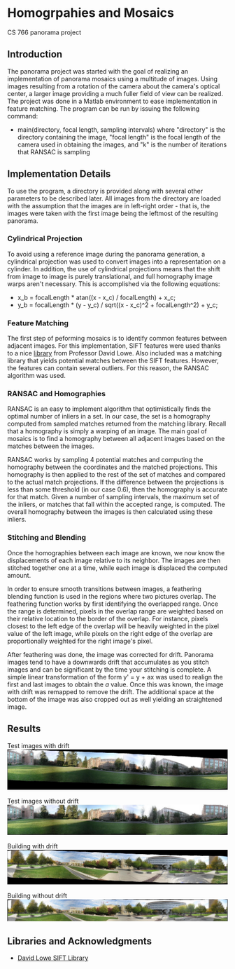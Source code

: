# Homogrpahies and Mosaics
CS 766 panorama project

## Introduction
The panorama project was started with the goal of realizing an implementation of panorama mosaics using a multitude of images. Using images resulting from a rotation of the camera about the camera's optical center, a larger image providing a much fuller field of view can be realized. The project was done in a Matlab environment to ease implementation in feature matching. The program can be run by issuing the following command:
* main(directory, focal length, sampling intervals) where "directory" is the directory containing the image, "focal length" is the focal length of the camera used in obtaining the images, and "k" is the number of iterations that RANSAC is sampling

## Implementation Details
To use the program, a directory is provided along with several other parameters to be described later. All images from the directory are loaded with the assumption that the images are in left-right order - that is, the images were taken with the first image being the leftmost of the resulting panorama.

### Cylindrical Projection
To avoid using a reference image during the panorama generation, a cylindrical projection was used to convert images into a representation on a cylinder. In addition, the use of cylindrical projections means that the shift from image to image is purely translational, and full homography image warps aren't necessary. This is accomplished via the following equations:
* x_b = focalLength * atan((x - x_c) / focalLength) + x_c;
* y_b = focalLength * (y - y_c) / sqrt((x - x_c)^2 + focalLength^2) + y_c;

### Feature Matching
The first step of peforming mosaics is to identify common features between adjacent images. For this implementation, SIFT features were used thanks to a nice [library](http://www.cs.ubc.ca/~lowe/keypoints/) from Professor David Lowe. Also included was a matching library that yields potential matches between the SIFT features. However, the features can contain several outliers. For this reason, the RANSAC algorithm was used.

### RANSAC and Homographies
RANSAC is an easy to implement algorithm that optimistically finds the optimal number of inliers in a set. In our case, the set is a homography computed from sampled matches returned from the matching library. Recall that a homography is simply a warping of an image. The main goal of mosaics is to find a homography between all adjacent images based on the matches between the images. 

RANSAC works by sampling 4 potential matches and computing the homography between the coordinates and the matched projections. This homography is then applied to the rest of the set of matches and compared to the actual match projections. If the difference between the projections is less than some threshold (in our case 0.6), then the homography is accurate for that match. Given a number of sampling intervals, the maximum set of the inliers, or matches that fall within the accepted range, is computed. The overall homography between the images is then calculated using these inliers.

### Stitching and Blending
Once the homographies between each image are known, we now know the displacements of each image relative to its neighbor. The images are then stitched together one at a time, while each image is displaced the computed amount. 

In order to ensure smooth transitions between images, a feathering blending function is used in the regions where two pictures overlap. The feathering function works by first identifying the overlapped range. Once the range is determined, pixels in the overlap range are weighted based on their relative location to the border of the overlap. For instance, pixels closest to the left edge of the overlap will be heavily weighted in the pixel value of the left image, while pixels on the right edge of the overlap are proportionally weighted for the right image's pixel.

After feathering was done, the image was corrected for drift. Panorama images tend to have a downwards drift that accumulates as you stitch images and can be significant by the time your stitching is complete. A simple linear transformation of the form y' = y + ax was used to realign the first and last images to obtain the *a* value. Once this was known, the image with drift was remapped to remove the drift. The additional space at the bottom of the image was also cropped out as well yielding an straightened image.

## Results
Test images with drift
![alt text](images/test_images_drift.jpg)

Test images without drift
![alt text](images/test_images_no_drift.jpg)

Building with drift
![alt text](images/building_drift.jpg)

Building without drift
![alt text](images/building_no_drift.jpg)

## Libraries and Acknowledgments
* [David Lowe SIFT Library](http://www.cs.ubc.ca/~lowe/keypoints/)
